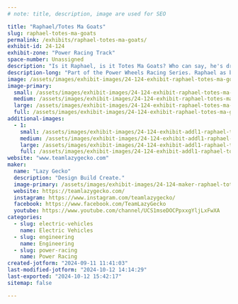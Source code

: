 ```yaml
---
# note: title, description, image are used for SEO

title: "Raphael/Totes Ma Goats"
slug: raphael-totes-ma-goats
permalink: /exhibits/raphael-totes-ma-goats/
exhibit-id: 24-124
exhibit-zone: "Power Racing Track"
space-number: Unassigned
description: "Is it Raphael, is it Totes Ma Goats? Who can say, he's driving around too fast."
description-long: "Part of the Power Wheels Racing Series. Raphael as been racing since 2017. Although taking a brief pause to become the great Totes Ma Goats in 2023, the kart has seen more races than most."
image: /assets/images/exhibit-images/24-124-exhibit-raphael-totes-ma-goats-pxl-20231105-162404651-large.jpg
image-primary: 
  small: /assets/images/exhibit-images/24-124-exhibit-raphael-totes-ma-goats-pxl-20231105-162404651-small.jpg
  medium: /assets/images/exhibit-images/24-124-exhibit-raphael-totes-ma-goats-pxl-20231105-162404651-medium.jpg
  large: /assets/images/exhibit-images/24-124-exhibit-raphael-totes-ma-goats-pxl-20231105-162404651-large.jpg
  full: /assets/images/exhibit-images/24-124-exhibit-raphael-totes-ma-goats-pxl-20231105-162404651-full.jpg
additional-images: 
  - 1:
    small: /assets/images/exhibit-images/24-124-exhibit-addl1-raphael-totes-ma-goats-pxl-20211113-164910487-2-small.jpg
    medium: /assets/images/exhibit-images/24-124-exhibit-addl1-raphael-totes-ma-goats-pxl-20211113-164910487-2-medium.jpg
    large: /assets/images/exhibit-images/24-124-exhibit-addl1-raphael-totes-ma-goats-pxl-20211113-164910487-2-large.jpg
    full: /assets/images/exhibit-images/24-124-exhibit-addl1-raphael-totes-ma-goats-pxl-20211113-164910487-2-full.jpg
website: "www.teamlazygecko.com"
maker: 
  name: "Lazy Gecko"
  description: "Design Build Create."
  image-primary: /assets/images/exhibit-images/24-124-maker-raphael-totes-ma-goats-lazy-gecko-solid-vintage7-5-green-with-black-outline-2-medium.png
  website: https://teamlazygecko.com/
  instagram: https://www.instagram.com/teamlazygecko/
  facebook: https://www.facebook.com/TeamLazyGecko
  youtube: https://www.youtube.com/channel/UCS1mseDOCPpxxgYljLxFwXA
categories: 
  - slug: electric-vehicles
    name: Electric Vehicles
  - slug: engineering
    name: Engineering
  - slug: power-racing
    name: Power Racing
created-jotform: "2024-09-11 11:41:03"
last-modified-jotform: "2024-10-12 14:14:29"
last-exported: "2024-10-12 15:42:17"
sitemap: false

---
```

